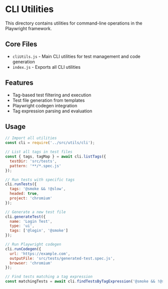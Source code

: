<!-- Source: /Users/mzahirudeen/playwright-framework/src/utils/cli/README.md -->

# CLI Utilities

This directory contains utilities for command-line operations in the Playwright framework.

## Core Files

- `cliUtils.js` - Main CLI utilities for test management and code generation
- `index.js` - Exports all CLI utilities

## Features

- Tag-based test filtering and execution
- Test file generation from templates
- Playwright codegen integration
- Tag expression parsing and evaluation

## Usage

```javascript
// Import all utilities
const cli = require('../src/utils/cli');

// List all tags in test files
const { tags, tagMap } = await cli.listTags({
  testDir: 'src/tests',
  pattern: '**/*.spec.js'
});

// Run tests with specific tags
cli.runTests({
  tags: '@smoke && !@slow',
  headed: true,
  project: 'chromium'
});

// Generate a new test file
cli.generateTest({
  name: 'Login Test',
  type: 'ui',
  tags: ['@login', '@smoke']
});

// Run Playwright codegen
cli.runCodegen({
  url: 'https://example.com',
  outputFile: 'src/tests/generated-test.spec.js',
  browser: 'chromium'
});

// Find tests matching a tag expression
const matchingTests = await cli.findTestsByTagExpression('@smoke && !@slow');
```